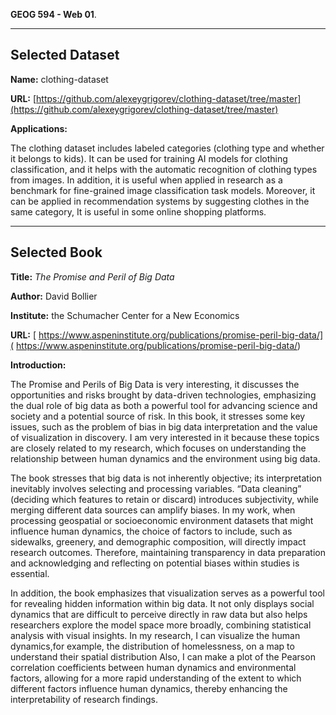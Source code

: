 **GEOG 594 - Web 01**.  

---

## Selected Dataset  

**Name:** clothing-dataset  

**URL:** [https://github.com/alexeygrigorev/clothing-dataset/tree/master](https://github.com/alexeygrigorev/clothing-dataset/tree/master)  

**Applications:**

The clothing dataset includes labeled categories (clothing type and whether it belongs to kids). It can be used for training AI models for clothing classification, and it helps with the automatic recognition of clothing types from images. In addition, it is useful when applied in research as a benchmark for fine-grained image classification task models. Moreover, it can be applied in recommendation systems by suggesting clothes in the same category, It is useful in some online shopping platforms.

---

## Selected Book  

**Title:** *The Promise and Peril of Big Data*

**Author:** David Bollier

**Institute:** the Schumacher Center for a New Economics 

**URL:** [ https://www.aspeninstitute.org/publications/promise-peril-big-data/]( https://www.aspeninstitute.org/publications/promise-peril-big-data/)  

**Introduction:**

The Promise and Perils of Big Data is very interesting, it discusses the opportunities and risks brought by data-driven technologies, emphasizing the dual role of big data as both a powerful tool for advancing science and society and a potential source of risk. In this  book, it stresses some key issues, such as the problem of bias in big data interpretation and the value of visualization in discovery. I am very interested in it because these topics are closely related to my research, which focuses on understanding the relationship between human dynamics and the environment using big data.

The book stresses that big data is not inherently objective; its interpretation inevitably involves selecting and processing variables. “Data cleaning” (deciding which features to retain or discard) introduces subjectivity, while merging different data sources can amplify biases. In my work, when processing geospatial or socioeconomic environment datasets that might influence human dynamics, the choice of factors to include, such as sidewalks, greenery, and demographic composition, will directly impact research outcomes. Therefore, maintaining transparency in data preparation and acknowledging and reflecting on potential biases within studies is essential.

In addition, the book emphasizes that visualization serves as a powerful tool for revealing hidden information within big data. It not only displays social dynamics that are difficult to perceive directly in raw data but also helps researchers explore the model space more broadly, combining statistical analysis with visual insights. In my research, I can  visualize the human dynamics,for example, the distribution of homelessness, on a map to understand their spatial distribution Also, I can make a plot of the Pearson correlation coefficients  between human dynamics and environmental factors, allowing for a more rapid understanding of the extent to which different factors influence human dynamics, thereby enhancing the interpretability of research findings.
